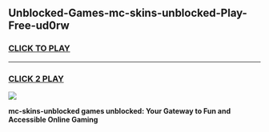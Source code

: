 
## Unblocked-Games-mc-skins-unblocked-Play-Free-ud0rw
<h3>
<a href="https://premium76.site?title=mc-skins-unblocked&ref=10A">CLICK TO PLAY</a></h3>
<hr>

<h3>
<a href="https://premium76.site?title=mc-skins-unblocked&ref=10A">CLICK 2 PLAY</a>
  
</h3>

<a href="https://premium76.site?title=mc-skins-unblocked&ref=10A"><img src="https://clearcache.store/games.png"></a>


**mc-skins-unblocked games unblocked: Your Gateway to Fun and Accessible Online Gaming**
